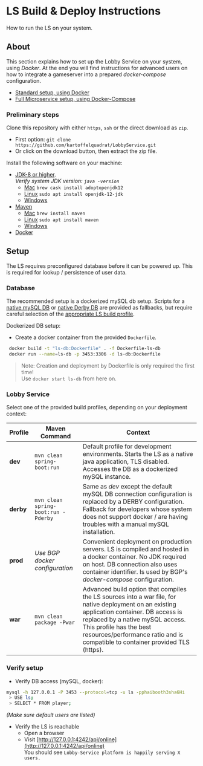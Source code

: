 # LS Build & Deploy Instructions

How to run the LS on your system.

## About

This section explains how to set up the Lobby Service on your system, using *Docker*. At the end you will find instructions for advanced users on how to integrate a gameserver into a prepared *docker-compose* configuration. 

 * [Standard setup, using Docker](#standard-setup)
 * [Full Microservice setup, using Docker-Compose](#advanced-setup)

### Preliminary steps

Clone this repository with either ```https```, ```ssh``` or the direct download as ```zip```.

 * First option: ```git clone https://github.com/kartoffelquadrat/LobbyService.git```
 * Or click on the download button, then extract the zip file.

Install the following software on your machine:

 * [JDK-8 or higher](https://www.oracle.com/java/technologies/javase-jdk14-downloads.html).  
 *Verify system JDK version: ```java -version```*
   * [Mac](https://brew.sh/) ```brew cask install adoptopenjdk12```
   * [Linux](https://linux.die.net/man/8/apt-get) ```sudo apt install openjdk-12-jdk```
   * [Windows](https://www.oracle.com/java/technologies/javase-jdk14-downloads.html)
 * [Maven](https://maven.apache.org/)
   * [Mac](https://brew.sh/) ```brew install maven```
   * [Linux](https://linux.die.net/man/8/apt-get) ```sudo apt install maven```
   * [Windows](https://maven.apache.org/download.cgi)
 * [Docker](https://docs.docker.com/get-docker)

## Setup

The LS requires preconfigured database before it can be powered up. This is required for lookup / persistence of user data.

### Database

The recommended setup is a dockerized mySQL db setup. Scripts for a [native mySQL DB](../ls-db-setup.sql) or [native Derby DB](ls-derby-setup.sql) are provided as fallbacks, but require careful selection of the [appropriate LS build profile](#lobby-service).

Dockerized DB setup:

 * Create a docker container from the provided ```Dockerfile```. 
 ```bash
  docker build -t "ls-db:Dockerfile" . -f Dockerfile-ls-db
  docker run --name=ls-db -p 3453:3306 -d ls-db:Dockerfile
 ```
 
 > Note: Creation and deployment by Dockerfile is only required the first time!  
 Use ```docker start ls-db``` from here on.

### Lobby Service

Select one of the provided build profiles, depending on your deployment context:

| Profile | Maven Command | Context |
|---|---|---|
| **dev** | ```mvn clean  spring-boot:run``` | Default profile for development environments. Starts the LS as a native java application, TLS disabled. Accesses the DB as a dockerized mySQL instance.|
| **derby** | ```mvn clean spring-boot:run -Pderby``` | Same as *dev* except the default mySQL DB connection configuration is replaced by a DERBY configuration. Fallback for developers whose system does not support docker / are having troubles with a manual mySQL installation. |
| **prod** | *Use BGP docker configuration* | Convenient deployment on production servers. LS is compiled and hosted in a docker container. No JDK required on host. DB connection also uses container identifier. Is used by BGP's *docker-compose* configuration. |
| **war** | ```mvn clean package -Pwar``` | Advanced build option that compiles the LS sources into a war file, for native deployment on an existing application container. DB access is replaced by a native mySQL access. This profile has the best resources/performance ratio and is compatible to container provided TLS (https). |

### Verify setup

 * Verify DB access (mySQL, docker):  
```bash
mysql -h 127.0.0.1 -P 3453 --protocol=tcp -u ls -pphaibooth3sha6Hi
 > USE ls;
 > SELECT * FROM player;
```  
*(Make sure default users are listed)*

 * Verify the LS is reachable
   * Open a browser
   * Visit [http://127.0.0.1:4242/api/online](http://127.0.0.1:4242/api/online)  
You should see ```Lobby-Service platform is happily serving X users.```
   

